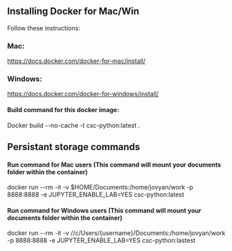## Installing Docker for Mac/Win

Follow these instructions:

### Mac:
https://docs.docker.com/docker-for-mac/install/

### Windows:
https://docs.docker.com/docker-for-windows/install/

#### Build command for this docker image:
Docker build --no-cache -t csc-python:latest .

## Persistant storage commands
#### Run command for Mac users (This command will mount your documents folder within the container)
docker run --rm -it -v $HOME/Documents:/home/jovyan/work -p 8888:8888 -e JUPYTER_ENABLE_LAB=YES csc-python:latest


#### Run command for Windows users (This command will mount your documents folder within the container)
docker run --rm -it -v //c/Users/{username}/Documents:/home/jovyan/work -p 8888:8888 -e JUPYTER_ENABLE_LAB=YES csc-python:lastest
